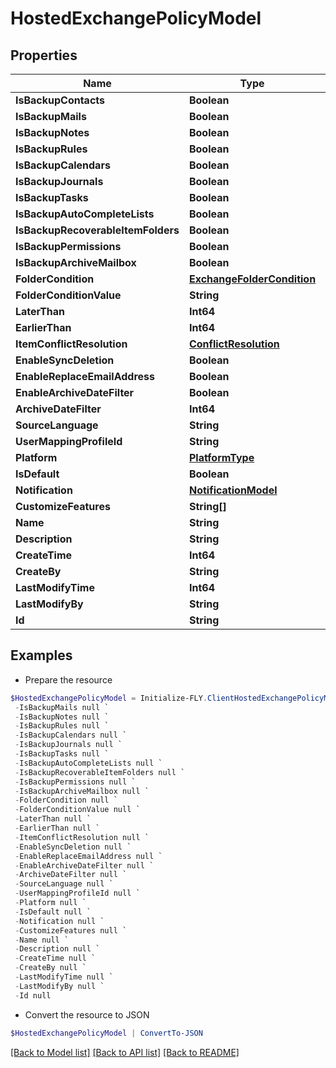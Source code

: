 # HostedExchangePolicyModel
## Properties

Name | Type | Description | Notes
------------ | ------------- | ------------- | -------------
**IsBackupContacts** | **Boolean** |  | [optional] 
**IsBackupMails** | **Boolean** |  | [optional] 
**IsBackupNotes** | **Boolean** |  | [optional] 
**IsBackupRules** | **Boolean** |  | [optional] 
**IsBackupCalendars** | **Boolean** |  | [optional] 
**IsBackupJournals** | **Boolean** |  | [optional] 
**IsBackupTasks** | **Boolean** |  | [optional] 
**IsBackupAutoCompleteLists** | **Boolean** |  | [optional] 
**IsBackupRecoverableItemFolders** | **Boolean** |  | [optional] 
**IsBackupPermissions** | **Boolean** |  | [optional] 
**IsBackupArchiveMailbox** | **Boolean** |  | [optional] 
**FolderCondition** | [**ExchangeFolderCondition**](ExchangeFolderCondition.md) |  | [optional] 
**FolderConditionValue** | **String** |  | [optional] 
**LaterThan** | **Int64** |  | [optional] 
**EarlierThan** | **Int64** |  | [optional] 
**ItemConflictResolution** | [**ConflictResolution**](ConflictResolution.md) |  | [optional] 
**EnableSyncDeletion** | **Boolean** |  | [optional] 
**EnableReplaceEmailAddress** | **Boolean** |  | [optional] 
**EnableArchiveDateFilter** | **Boolean** |  | [optional] 
**ArchiveDateFilter** | **Int64** |  | [optional] 
**SourceLanguage** | **String** |  | [optional] 
**UserMappingProfileId** | **String** |  | [optional] 
**Platform** | [**PlatformType**](PlatformType.md) |  | [optional] 
**IsDefault** | **Boolean** |  | [optional] 
**Notification** | [**NotificationModel**](NotificationModel.md) |  | [optional] 
**CustomizeFeatures** | **String[]** |  | [optional] 
**Name** | **String** |  | [optional] 
**Description** | **String** |  | [optional] 
**CreateTime** | **Int64** |  | [optional] 
**CreateBy** | **String** |  | [optional] 
**LastModifyTime** | **Int64** |  | [optional] 
**LastModifyBy** | **String** |  | [optional] 
**Id** | **String** |  | [optional] 

## Examples

- Prepare the resource
```powershell
$HostedExchangePolicyModel = Initialize-FLY.ClientHostedExchangePolicyModel  -IsBackupContacts null `
 -IsBackupMails null `
 -IsBackupNotes null `
 -IsBackupRules null `
 -IsBackupCalendars null `
 -IsBackupJournals null `
 -IsBackupTasks null `
 -IsBackupAutoCompleteLists null `
 -IsBackupRecoverableItemFolders null `
 -IsBackupPermissions null `
 -IsBackupArchiveMailbox null `
 -FolderCondition null `
 -FolderConditionValue null `
 -LaterThan null `
 -EarlierThan null `
 -ItemConflictResolution null `
 -EnableSyncDeletion null `
 -EnableReplaceEmailAddress null `
 -EnableArchiveDateFilter null `
 -ArchiveDateFilter null `
 -SourceLanguage null `
 -UserMappingProfileId null `
 -Platform null `
 -IsDefault null `
 -Notification null `
 -CustomizeFeatures null `
 -Name null `
 -Description null `
 -CreateTime null `
 -CreateBy null `
 -LastModifyTime null `
 -LastModifyBy null `
 -Id null
```

- Convert the resource to JSON
```powershell
$HostedExchangePolicyModel | ConvertTo-JSON
```

[[Back to Model list]](../README.md#documentation-for-models) [[Back to API list]](../README.md#documentation-for-api-endpoints) [[Back to README]](../README.md)

